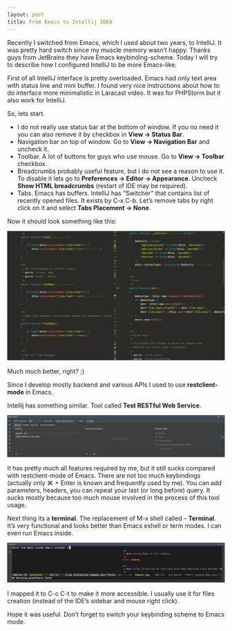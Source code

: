 ```yaml
---
layout: post
title: From Emacs to Intellij IDEA
---
```


Recently I switched from Emacs, which I used about two years, to IntelliJ.
It was pretty hard switch since my muscle memory wasn’t happy. Thanks guys from JetBrains they have Emacs keybinding-scheme.
Today I will try to describe how I configured IntelliJ to be more Emacs-like.

First of all IntelliJ interface is pretty overloaded. Emacs had only text area with status line and mini buffer. I found very nice instructions about how to do interface more minimalistic in Laracast video. It was for PHPStorm but it also work for IntelliJ.

So, lets start.

* I do not really use status bar at the bottom of window. If you no need it you can also remove it by checkbox in **View -> Status Bar**.
* Navigation bar on top of window. Go to **View -> Navigation Bar** and uncheck it.
* Toolbar. A lot of buttons for guys who use mouse. Go to **View -> Toolbar** checkbox.
* Breadcrumbs probably useful feature, but I do not see a reason to use it. To disable it lets go to **Preferences -> Editor -> Appearance**. Uncheck **Show HTML breadcrumbs** (restart of IDE may be required).
* Tabs. Emacs has buffers. IntelliJ has “Switcher” that contains list of recently opened files. It exists by C-x C-b. Let’s remove tabs by right click on it and select **Tabs Placement -> None**.

Now it should look something like this:

<a target="_blank" href="/assets/img/idea-now.png"><img alt="idea now" src="/assets/img/idea-now.png" width="750px"/></a>

Much much better, right? ;)

Since I develop mostly backend and various APIs I used to use **restclient-mode** in Emacs.

Intellij has something similar. Tool called **Test RESTful Web Service**.

<a target="_blank" href="/assets/img/test-api-tool.png"><img alt="test api tool" src="/assets/img/test-api-tool.png" width="750px"/></a>

It has pretty much all features required by me, but it still sucks compared with restclient-mode of Emacs. There are not too much keybindings (actually only ⌘ + Enter is known and frequently used by me). You can add parameters, headers, you can repeat your last (or long before) query. It sucks mostly because too much mouse involved in the process of this tool usage.

Next thing its a **terminal**.
The replacement of M-x shell called – **Terminal**. It’s very functional and looks better than Emacs eshell or term modes. I can even run Emacs inside.

<a target="_blank" href="/assets/img/idea-term.png"><img alt="idea term" src="/assets/img/idea-term.png" width="750px"/></a>

I mapped it to C-c C-t to make it more accessible. I usually use it for files creation (instead of the IDE’s sidebar and mouse right click).

Hope it was useful. Don’t forget to switch your keybinding scheme to Emacs mode.
